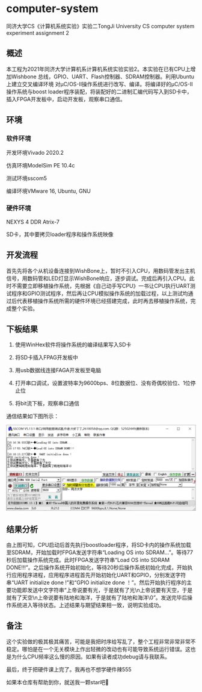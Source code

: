 # computer-system
同济大学CS《计算机系统实验》实验二TongJi University CS computer system experiment assignment 2
## 概述

本工程为2021年同济大学计算机系计算机系统实验实验2。本实验在已有CPU上增加Wishbone 总线，GPIO、UART、Flash控制器、SDRAM控制器。利用Ubuntu上建立交叉编译环境 对μC/OS-II操作系统进行改写、编译。将编译好的μC/OS-II操作系统与boost loader程序装配，将装配好的二进制汇编代码写入到SD卡中，插入FPGA开发板中，启动开发板，观察串口通信。

## 环境

### 软件环境

开发环境Vivado 2020.2

仿真环境ModelSim PE 10.4c

测试环境sscom5

编译环境VMware 16, Ubuntu, GNU 

### 硬件环境

NEXYS 4 DDR Atrix-7

SD卡，其中要拷贝loader程序和操作系统映像

## 开发流程

首先先将各个从机设备连接到WishBone上，暂时不引入CPU，用数码管发出主机信号，用数码管和LED灯显示WishBone响应，逐步调试。完成后再引入CPU。此时不需要立即移植操作系统，先根据《自己动手写CPU》一书让CPU执行UART测试程序和GPIO测试程序，然后再让CPU模拟操作系统的加载过程，以上测试均通过后代表移植操作系统所需的硬件环境已经搭建完成，此时再去移植操作系统，完成整个实验。

## 下板结果

1. 使用WinHex软件将操作系统的编译结果写入SD卡

2. 将SD卡插入FPAG开发板中

3. 用usb数据线连接FAGA开发板至电脑

4. 打开串口调试，设置波特率为9600bps、8位数据位、没有奇偶校验位、1位停止位

5. 将bit流下板，观察串口通信

通信结果如下图所示：

![串口结果](https://github.com/lingbai-kong/computer-system/blob/main/example.png)

## 结果分析

由上图可知，CPU启动后首先执行boostloader程序，将SD卡内的操作系统加载至SDRAM，开始加载时FPGA发送字符串“Loading OS into SDRAM…”。等待77秒后加载操作系统完成。此时FPGA发送字符串“Load OS into SDRAM DONE!!!”。之后操作系统开始初始化，等待20秒后操作系统初始化完成，开始执行应用程序进程，应用程序进程首先开始初始化UART和GPIO，分别发送字符串“UART initialize done !”和“GPIO initialize done ！”。然后开始执行程序的主要功能即发送中文字符串“上帝说要有光，于是就有了光\n上帝说要有天空，于是就有了天空\n上帝说要有陆地和海洋，于是就有了陆地和海洋\0”。发送完毕后操作系统进入等待状态。上述结果与期望结果相一致，说明实验成功。

## 备注

这个实验做的极其极其痛苦，可能是我把时序给写乱了，整个工程非常非常非常不稳定。哪怕是在一个无关模块上作出轻微的改动也有可能导致系统运行错误。这也是为什么CPU频率这么慢的原因。如果有读者成功debug请与我联系。

最后，终于把硬件课上完了。我再也不想学硬件辣555

如果本仓库有帮助到你，就送我一颗star吧🤗
